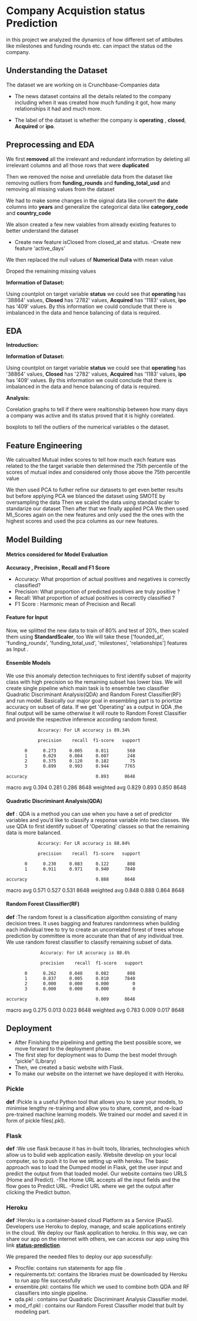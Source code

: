 # Company Acquistion status Prediction
in this project we analyzed the dynamics of how different set of attibutes like milestones and funding rounds etc. can impact the status od the company. 


## Understanding the Dataset
The dataset we are working on is Crunchbase-Companies data 

- The news dataset contains all the details related to the company including when it was created how much funding it got, how many relationships it had and much more.


- The label of the dataset is whether the company is **operating** ,  **closed**, **Acquired** or **ipo**.


## Preprocessing and EDA

We first **removed** all the irrelevant and redundant information by deleting all irrelevant columns and all those rows that were **duplicated**

Then we removed the noise and unreliable data from the dataset like removing outliers from **funding_rounds** and **funding_total_usd**
and removing all missing values from the dataset

We had to make some changes in the oiginal data like convert the **date** columns into **years**
and generalize the categorical data like **category_code** and **country_code**

We alson created a few new vaiables from already existing features to better understand the dataset 
- Create new feature isClosed from closed_at and status.
-Create new feature 'active_days'

We then replaced the null values of **Numerical Data** with mean value

Droped the remaining missing values

**Information of Dataset:**

Using countplot on target variable **status** we could see that **operating** has '38864' values, **Closed** has '2782' values, **Acquired** has '1183' values, **ipo** has '409' values. By this information we could conclude that there is imbalanced in the data and hence balancing of data is required.


## EDA
**Introduction:**

**Information of Dataset:**

Using countplot on target variable **status** we could see that **operating** has '38864' values, **Closed** has '2782' values, **Acquired** has '1183' values, **ipo** has '409' values. By this information we could conclude that there is imbalanced in the data and hence balancing of data is required.

**Analysis:**

Corelation graphs to tell if there were realtionship between how many days a company was active and its status proved that it is highly corelated.

boxplots to tell the outliers of the numerical variables o the dataset.

## Feature Engineering

We calcualted Mutual index scores to tell how much each feature was related to the the target variable then determined the 75th percentile of the scores of mutual index and considered only those above the 75th percentile 
value

We then used PCA to futher refine our datasets to get even better results but before applying PCA 
we blanced the dataset using SMOTE by oversampling the data 
Then we scaled the data using standad scaler to standarize our dataset
Then after that we finally applied PCA 
We then used MI_Scores again on the new features and only used the the ones with the highest scores and used the pca columns as our new features.

## Model Building

#### Metrics considered for Model Evaluation
**Accuracy , Precision , Recall and F1 Score**

- Accuracy: What proportion of actual positives and negatives is correctly classified?
- Precision: What proportion of predicted positives are truly positive ?
- Recall: What proportion of actual positives is correctly classified ?
- F1 Score : Harmonic mean of Precision and Recall


#### Feature for Input

Now, we splitted the new data to train of 80% and test of 20%, then scaled them using **StandardScaler**, too
We will take these ['founded_at', 'funding_rounds', 'funding_total_usd', 'milestones', 'relationships'] features as Input .


#### Ensemble Models

We use this anomaly detection techniques to first identify subset of majority class with high precision so the remaining subset has lower bias.
We will create single pipeline which main task is to ensemble two classifier Quadratic Discriminant Analysis(QDA) and Random Forest Classifier(RF) and run model.
Basically our major goal in ensembling part is to priortize accuracy on subset of data.
If we get 'Operating' as a output in QDA ,the final output will be same otherwise it will route to Random Forest Classifier and provide the respective inference according random forest.

                Accuracy: For LR accuracy is 89.34%

                precision    recall  f1-score   support

           0      0.273     0.005     0.011       560
           1      0.029     0.004     0.007       248
           2      0.375     0.120     0.182        75
           3      0.899     0.993     0.944      7765

    accuracy                          0.893      8648
   macro avg      0.394     0.281     0.286      8648
weighted avg      0.829     0.893     0.850      8648



#### Quadratic Discriminant Analysis(QDA)

**def** : QDA is a method you can use when you have a set of predictor variables and you’d like to classify a response variable into two classes.
We use QDA to first identify subset of 'Operating' classes so that the remaining data is more balanced.

                Accuracy: For LR accuracy is 88.84%

                precision    recall  f1-score   support

           0      0.230     0.083     0.122       808
           1      0.911     0.971     0.940      7840

    accuracy                          0.888      8648
   macro avg      0.571     0.527     0.531      8648
weighted avg      0.848     0.888     0.864      8648


                
#### Random Forest Classifier(RF)

**def** :The random forest is a classification algorithm consisting of many decision trees. It uses bagging and features randomness when building each individual tree to try to create an uncorrelated forest of trees whose prediction by committee is more accurate than that of any individual tree.
We use random forest classifier to classify remaining subset of data.

                 Accuracy: For LR accuracy is 88.6%

                 precision    recall  f1-score   support

           0      0.262     0.048     0.082       808
           1      0.837     0.005     0.010      7840
           2      0.000     0.000     0.000         0
           3      0.000     0.000     0.000         0

    accuracy                          0.009      8648
   macro avg      0.275     0.013     0.023      8648
weighted avg      0.783     0.009     0.017      8648



## Deployment

- After Finishing the pipelining and getting the best possible score, we move forward to the deployment phase.
- The first step for deployment was to Dump the best model through “pickle” (Library)
- Then, we created a basic website with Flask.
- To make our website on the internet we have deployed it with Heroku.


### Pickle

**def** :Pickle is a useful Python tool that allows you to save your models, to minimise lengthy re-training and allow you to share, commit, and re-load pre-trained machine learning models.
We trained our model and saved it in form of pickle files(.pkl).


### Flask 

**def** :We use flask because it has in-built tools, libraries, technologies which allow us to bulid web application easily. Website develop on your local computer, so to push it to live we setting up with heroku.
The basic approach was to load the Dumped model in Flask, get the user input and predict the output from that loaded model.
Our website contains two URLS (Home and Predict).
-The Home URL accepts all the input fields and the flow goes to Predict URL.
-Predict URL where we get the output after clicking the Predict button.


### Heroku

**def** :Heroku is a container-based cloud Platform as a Service (PaaS). Developers use Heroku to deploy, manage, and scale applications entirely in the cloud.
We deploy our flask application to heroku. In this way, we can share our app on the internet with others, we can access our app using this link [**status-prediction**](https://status-prediction-deploy.herokuapp.com/). 

We prepared the needed files to deploy our app sucessfully:
- Procfile: contains run statements for app file .
- requirements.txt: contains the libraries must be downloaded by Heroku to run app file successfully 
- ensemble.pkl: contains file which we used to combine both QDA and RF classifiers into single pipeline.
- qda.pkl :  contains our Quadratic Discriminant Analysis Classifier model.
- mod_rf.pkl : contains our Random Forest Classifier model that built by modeling part.



